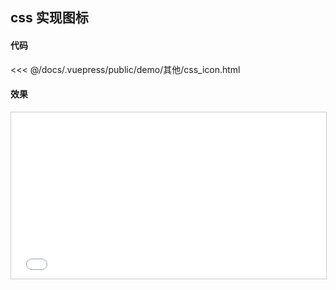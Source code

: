 ## css 实现图标

#### 代码

<<< @/docs/.vuepress/public/demo/其他/css_icon.html

#### 效果
<iframe style="width: 100%; height: 266px; border: 1px solid #ccc;" allowfullscreen="true" src="/demo/其他/css_icon.html"></iframe>
